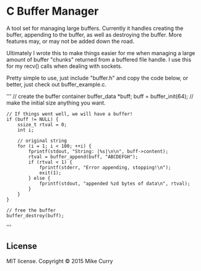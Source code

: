 # C Buffer Manager
A tool set for managing large buffers. Currently it handles creating the buffer,
appending to the buffer, as well as destroying the buffer. More features may, or 
may not be added down the road.

Ultimately I wrote this to make things easier for me when managing a large
amount of buffer "chunks" returned from a buffered file handle. I use this for
my recv() calls when dealing with sockets.

Pretty simple to use, just include "buffer.h" and copy the code below, or
better, just check out buffer_example.c. 

'''
    // create the buffer container
    buffer_data *buff;
    buff = buffer_init(64); // make the initial size anything you want.
    
    // If things went well, we will have a buffer!
    if (buff != NULL) {
        ssize_t rtval = 0;
        int i;

        // original string
        for (i = 1; i < 100; ++i) {
            fprintf(stdout, "String: |%s|\n\n", buff->content);
            rtval = buffer_append(buff, "ABCDEFGH");
            if (rtval < 1) {
                fprintf(stderr, "Error appending, stopping!\n");
                exit(1);
            } else {
                fprintf(stdout, "appended %zd bytes of data\n", rtval);
            }
        }
    }
    
    // free the buffer
    buffer_destroy(buff);
'''

## License
MIT license. Copyright © 2015 Mike Curry